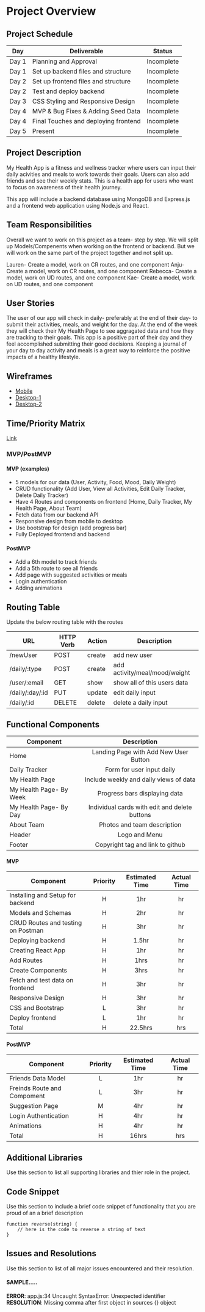 # Project Overview

## Project Schedule

|  Day | Deliverable | Status
|---|---| ---|
|Day 1| Planning and Approval | Incomplete
|Day 1| Set up backend files and structure | Incomplete
|Day 2| Set up frontend files and structure | Incomplete
|Day 2| Test and deploy backend | Incomplete
|Day 3| CSS Styling and Responsive Design | Incomplete
|Day 4| MVP & Bug Fixes & Adding Seed Data | Incomplete
|Day 4| Final Touches and deploying frontend | Incomplete
|Day 5| Present | Incomplete


## Project Description

My Health App is a fitness and wellness tracker where users can input their daily acivities and meals to work towards their goals. Users can also add friends and see their weekly stats. This is a health app for users who want to focus on awareness of their health journey.

This app will include a backend database using MongoDB and Express.js and a frontend web application using Node.js and React.

## Team Responsibilities

Overall we want to work on this project as a team- step by step. We will split up Models/Compenents when working on the frontend or backend. But we will work on the same part of the project together and not split up.

Lauren- Create a model, work on CR routes, and one component
Anju- Create a model, work on CR routes, and one component
Rebecca- Create a model, work on UD routes, and one component
Kae- Create a model, work on UD routes, and one component

## User Stories

The user of our app will check in daily- preferably at the end of their day- to submit their activities, meals, and weight for the day. At the end of the week they will check their My Health Page to see aggragated data and how they are tracking to their goals. This app is a positive part of their day and they feel accomplished submitting their good decisions. Keeping a journal of your day to day activity and meals is a great way to reinforce the positive impacts of a healthy lifestyle.

## Wireframes   

- [Mobile](https://drive.google.com/file/d/125AXcBq3xj1AYb3lJM9dB7VIFP3uNDe_/view?usp=sharing)
- [Desktop-1](https://drive.google.com/file/d/1gLPPjVDb1aQwyd-4aAwrmOsQevOOMare/view?usp=sharing)
- [Desktop-2](https://drive.google.com/file/d/1YA1TPEQ6BQTE6yx1dnFqGhxMApwEcMx_/view?usp=sharing)


## Time/Priority Matrix 

[Link](https://drive.google.com/file/d/1KQG9TzShYeTfTY-nrRmMcrmf_DIRg5dd/view?usp=sharing)


### MVP/PostMVP  

#### MVP (examples)

- 5 models for our data (User, Activity, Food, Mood, Daily Weight)
- CRUD functionality (Add User, View all Activities, Edit Daily Tracker, Delete Daily Tracker)
- Have 4 Routes and components on frontend (Home, Daily Tracker, My Health Page, About Team)
- Fetch data from our backend API
- Responsive design from mobile to desktop
- Use bootstrap for design (add progress bar)
- Fully Deployed frontend and backend

#### PostMVP 

- Add a 6th model to track friends
- Add a 5th route to see all friends
- Add page with suggested activities or meals
- Login authentication
- Adding animations

## Routing Table

Update the below routing table with the routes

| **URL**     | **HTTP Verb** | **Action** | **Description**             |
| ----------- | ------------- | -------------- | ---------------------- |
| /newUser     | POST           |    create           | add new user   |
| /daily/:type    | POST          |    create          | add activity/meal/mood/weight    |
| /user/:email | GET       |    show            | show all of this users data    |
| /daily/:day/:id | PUT         |    update            | edit daily input |
| /daily/:id | DELETE        |    delete           | delete a daily input |

## Functional Components

| Component | Description | 
| --- | :---: | 
| Home | Landing Page with Add New User Button |
| Daily Tracker | Form for user input daily | 
| My Health Page | Include weekly and daily views of data | 
| My Health Page- By Week | Progress bars displaying data | 
| My Health Page- By Day | Individual cards with edit and delete buttons | 
| About Team | Photos and team description | 
| Header | Logo and Menu | 
| Footer | Copyright tag and link to github |

#### MVP
| Component | Priority | Estimated Time | Actual Time |
| --- | :---: |  :---: | :---: | 
| Installing and Setup for backend | H | 1hr | hr |
| Models and Schemas | H | 2hr | hr |
| CRUD Routes and testing on Postman | H | 3hr | hr |  
| Deploying backend | H | 1.5hr|  hr | 
| Creating React App | H | 1hr | hr|
| Add Routes | H | 1hrs|  hr | 
| Create Components  | H | 3hrs|  hr | 
| Fetch and test data on frontend | H | 3hr |  hr |
| Responsive Design | H | 3hr | hr |
| CSS and Bootstrap | L | 3hr |  hr |
| Deploy frontend | L | 1hr |  hr |
| Total | H | 22.5hrs| hrs |

#### PostMVP
| Component | Priority | Estimated Time | Actual Time |
| --- | :---: |  :---: | :---: | 
| Friends Data Model | L | 1hr | hr |
| Freinds Route and Compoment | L | 3hr | hr |
| Suggestion Page | M | 4hr | hr |
| Login Authentication | H | 4hr | hr |
| Animations | H | 4hr | hr |
| Total | H | 16hrs| hrs |

## Additional Libraries
 Use this section to list all supporting libraries and thier role in the project. 

## Code Snippet

Use this section to include a brief code snippet of functionality that you are proud of an a brief description  

```
function reverse(string) {
	// here is the code to reverse a string of text
}
```

## Issues and Resolutions
 Use this section to list of all major issues encountered and their resolution.

#### SAMPLE.....
**ERROR**: app.js:34 Uncaught SyntaxError: Unexpected identifier                                
**RESOLUTION**: Missing comma after first object in sources {} object